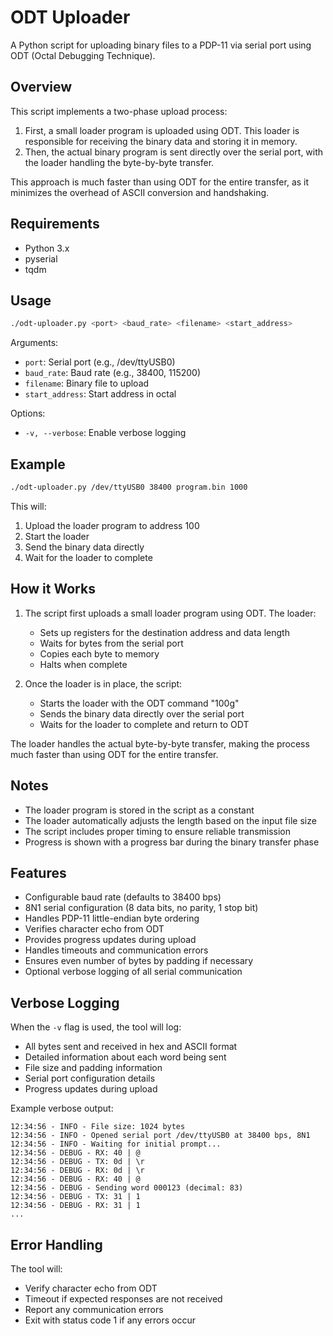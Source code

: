# ODT Uploader

A Python script for uploading binary files to a PDP-11 via serial port using ODT (Octal Debugging Technique).

## Overview

This script implements a two-phase upload process:
1. First, a small loader program is uploaded using ODT. This loader is responsible for receiving the binary data and storing it in memory.
2. Then, the actual binary program is sent directly over the serial port, with the loader handling the byte-by-byte transfer.

This approach is much faster than using ODT for the entire transfer, as it minimizes the overhead of ASCII conversion and handshaking.

## Requirements

- Python 3.x
- pyserial
- tqdm

## Usage

```bash
./odt-uploader.py <port> <baud_rate> <filename> <start_address>
```

Arguments:
- `port`: Serial port (e.g., /dev/ttyUSB0)
- `baud_rate`: Baud rate (e.g., 38400, 115200)
- `filename`: Binary file to upload
- `start_address`: Start address in octal

Options:
- `-v, --verbose`: Enable verbose logging

## Example

```bash
./odt-uploader.py /dev/ttyUSB0 38400 program.bin 1000
```

This will:
1. Upload the loader program to address 100
2. Start the loader
3. Send the binary data directly
4. Wait for the loader to complete

## How it Works

1. The script first uploads a small loader program using ODT. The loader:
   - Sets up registers for the destination address and data length
   - Waits for bytes from the serial port
   - Copies each byte to memory
   - Halts when complete

2. Once the loader is in place, the script:
   - Starts the loader with the ODT command "100g"
   - Sends the binary data directly over the serial port
   - Waits for the loader to complete and return to ODT

The loader handles the actual byte-by-byte transfer, making the process much faster than using ODT for the entire transfer.

## Notes

- The loader program is stored in the script as a constant
- The loader automatically adjusts the length based on the input file size
- The script includes proper timing to ensure reliable transmission
- Progress is shown with a progress bar during the binary transfer phase

## Features

- Configurable baud rate (defaults to 38400 bps)
- 8N1 serial configuration (8 data bits, no parity, 1 stop bit)
- Handles PDP-11 little-endian byte ordering
- Verifies character echo from ODT
- Provides progress updates during upload
- Handles timeouts and communication errors
- Ensures even number of bytes by padding if necessary
- Optional verbose logging of all serial communication

## Verbose Logging

When the `-v` flag is used, the tool will log:
- All bytes sent and received in hex and ASCII format
- Detailed information about each word being sent
- File size and padding information
- Serial port configuration details
- Progress updates during upload

Example verbose output:
```
12:34:56 - INFO - File size: 1024 bytes
12:34:56 - INFO - Opened serial port /dev/ttyUSB0 at 38400 bps, 8N1
12:34:56 - INFO - Waiting for initial prompt...
12:34:56 - DEBUG - RX: 40 | @
12:34:56 - DEBUG - TX: 0d | \r
12:34:56 - DEBUG - RX: 0d | \r
12:34:56 - DEBUG - RX: 40 | @
12:34:56 - DEBUG - Sending word 000123 (decimal: 83)
12:34:56 - DEBUG - TX: 31 | 1
12:34:56 - DEBUG - RX: 31 | 1
...
```

## Error Handling

The tool will:
- Verify character echo from ODT
- Timeout if expected responses are not received
- Report any communication errors
- Exit with status code 1 if any errors occur 
